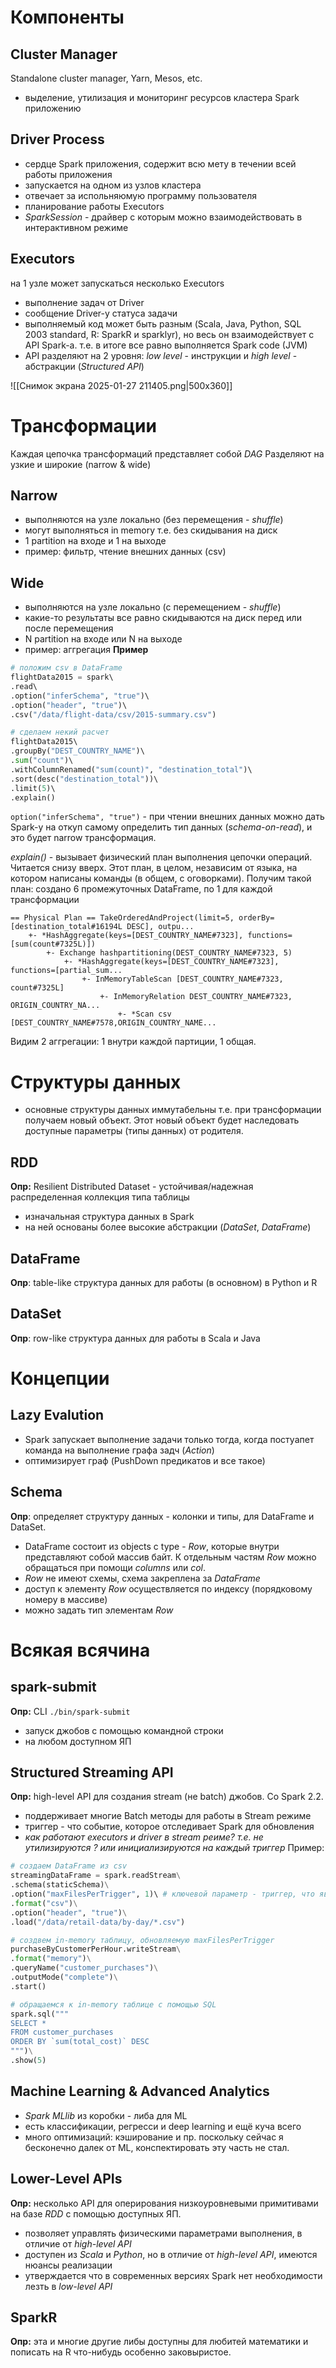 # Компоненты 
## Cluster Manager
Standalone cluster manager, Yarn, Mesos, etc.
* выделение, утилизация и мониторинг ресурсов кластера Spark приложению
## Driver Process
* сердце Spark приложения, содержит всю мету в течении всей работы приложения
* запускается на одном из узлов кластера
* отвечает за испольняюмую программу пользователя
* планирование работы Executors
* *SparkSession* - драйвер с которым можно взаимодействовать в интерактивном режиме
## Executors
на 1 узле может запускаться несколько Executors
* выполнение задач от Driver
* сообщение Driver-у статуса задачи
* выполняемый код может быть разным (Scala, Java, Python, SQL 2003 standard, R: SparkR и sparklyr), но весь он взаимодействует с API Spark-а. т.е. в итоге все равно выполняется Spark code (JVM)
* API разделяют на 2 уровня: *low level* - инструкции и *high level* - абстракции (*Structured API*)

![[Снимок экрана 2025-01-27 211405.png|500x360]]

# Трансформации
Каждая цепочка трансформаций представляет собой *DAG*
Разделяют на узкие и широкие (narrow & wide)
## Narrow
* выполняются на узле локально (без перемещения - *shuffle*)
* могут выполняться in memory т.е. без скидывания на диск
* 1 partition на входе и 1 на выходе
* пример: фильтр, чтение внешних данных (csv)
## Wide
* выполняются на узле локально (c перемещением - *shuffle*)
* какие-то результаты все равно скидываются на диск перед или после перемещения
* N partition на входе или N на выходе
* пример: аггрегация
**Пример**
```python
# положим csv в DataFrame
flightData2015 = spark\ 
.read\ 
.option("inferSchema", "true")\ 
.option("header", "true")\ 
.csv("/data/flight-data/csv/2015-summary.csv")

# сделаем некий расчет
flightData2015\ 
.groupBy("DEST_COUNTRY_NAME")\ 
.sum("count")\ 
.withColumnRenamed("sum(count)", "destination_total")\ 
.sort(desc("destination_total"))\ 
.limit(5)\ 
.explain()
```
`option("inferSchema", "true")` - при чтении внешних данных можно дать Spark-у на откуп самому определить тип данных (*schema-on-read*), и это будет narrow трансформация.

*explain()* - вызывает физический план выполнения цепочки операций. Читается снизу вверх. Этот план, в целом, независим от языка, на котором написаны команды (в общем, с оговорками). Получим такой план: создано 6 промежуточных DataFrame, по 1 для каждой трансформации
```
== Physical Plan == TakeOrderedAndProject(limit=5, orderBy=[destination_total#16194L DESC], outpu...   
	+- *HashAggregate(keys=[DEST_COUNTRY_NAME#7323], functions=[sum(count#7325L)]) 
		+- Exchange hashpartitioning(DEST_COUNTRY_NAME#7323, 5) 
			+- *HashAggregate(keys=[DEST_COUNTRY_NAME#7323], functions=[partial_sum...
				+- InMemoryTableScan [DEST_COUNTRY_NAME#7323, count#7325L] 
					+- InMemoryRelation DEST_COUNTRY_NAME#7323, ORIGIN_COUNTRY_NA... 
						+- *Scan csv [DEST_COUNTRY_NAME#7578,ORIGIN_COUNTRY_NAME...
```
Видим 2 аггрегации: 1 внутри каждой партиции, 1 общая.
# Структуры данных
* основные структуры данных иммутабельны т.е. при трансформации получаем новый объект. Этот новый объект будет наследовать доступные параметры (типы данных) от родителя.
## RDD
**Опр:** Resilient Distributed Dataset - устойчивая/надежная распределенная коллекция типа таблицы
* изначальная структура данных в Spark
* на ней основаны более высокие абстракции (*DataSet*, *DataFrame*)
## DataFrame
**Опр**: table-like структура данных для работы (в основном) в Python и R
## DataSet
**Опр**: row-like структура данных для работы в Scala и Java
# Концепции
## Lazy Evalution
* Spark запускает выполнение задачи только тогда, когда постуапет команда на выполнение графа задч (*Action*)
* оптимизирует граф (PushDown предикатов и все такое)
## Schema
**Опр**: определяет структуру данных - колонки и типы, для DataFrame и DataSet.
* DataFrame состоит из objects с type - *Row*, которые внутри представляют собой массив байт. К отдельным частям *Row* можно обращаться при помощи *columns* или *col*.
* *Row* не имеют схемы, схема закреплена за *DataFrame*
* доступ к элементу *Row* осуществляется по индексу (порядковому номеру в массиве)
* можно задать тип элементам *Row*

# Всякая всячина
## spark-submit
**Опр:** CLI
`./bin/spark-submit`
* запуск джобов с помощью командной строки
* на любом доступном ЯП
## Structured Streaming API
**Опр:** high-level API для создания stream (не batch) джобов. Со Spark 2.2. 
* поддерживает многие Batch методы для работы в Stream режиме
* триггер - что событие, которое отследивает Spark для обновления
* *как работают executors и driver в stream реиме? т.е. не утилизируются ? или инициализируются на каждый триггер*
Пример:
```python
# создаем DataFrame из csv
streamingDataFrame = spark.readStream\
.schema(staticSchema)\
.option("maxFilesPerTrigger", 1)\ # ключевой параметр - триггер, что является событием для обновления
.format("csv")\
.option("header", "true")\
.load("/data/retail-data/by-day/*.csv")

# создвем in-memory таблицу, обновляемую maxFilesPerTrigger
purchaseByCustomerPerHour.writeStream\
.format("memory")\
.queryName("customer_purchases")\
.outputMode("complete")\
.start()

# обращаемся к in-memory таблице с помощью SQL
spark.sql("""
SELECT *
FROM customer_purchases
ORDER BY `sum(total_cost)` DESC
""")\
.show(5)
```
## Machine Learning & Advanced Analytics
* *Spark MLlib* из коробки - либа для ML
* есть классификации, регресси и deep learning и ещё куча всего
* много оптимизаций: кэширование и пр.
поскольку сейчас я бесконечно далек от ML, конспектировать эту часть не стал.
## Lower-Level APIs
**Опр:** несколько API для оперирования низкоуровневыми примитивами на базе *RDD* с помощью доступных ЯП.
* позволяет управлять физическими параметрами выполнения, в отличие от *high-level API*
* доступен из *Scala* и *Python*, но в отличие от *high-level API*, имеются нюансы реализации
* утверждается что в современных версиях Spark нет необходимости лезть в *low-level API*
## SparkR
**Опр:** эта и многие другие либы доступны для любитей математики и пописать на R что-нибудь особенно заковыристое. 
